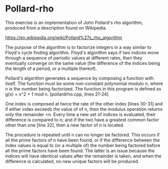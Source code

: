 # Pollard-rho
This exercise is an implementation of John Pollard's rho algorithm, produced from a description found on Wikipedia.

https://en.wikipedia.org/wiki/Pollard%27s_rho_algorithm

The purpose of the algorithm is to factorize integers in a way similar to Floyd's cycle finding algorithm. Floyd's algorithm says if two indices move through a sequence of periodic values at different rates, then they eventually converge on the same value (the difference of the indices being the length of a period, or a multiple thereof).

Pollard's algorithm generates a sequence by composing a function with itself. The function must be some non-constant polynomial modulo n, where n is the number being factorized. The function in this program is defined as g(x) = x^2 + 1 mod n. [pollardrho.cpp, lines 21-24]

One index is composed at twice the rate of the other index [lines 30-31] and if either index exceeds the value of of n, then the modulus operation returns only the remainder <n. Every time a new set of indices is evaluated, their difference is compared to n; and if the two have a greatest common factor other than one [line 32], then a new factor of n is located. 

The procedure is repeated until n can no longer be factored. This occurs if all the prime factors of n have been found, or if the difference between the index values is equal to (or a multiple of) the number being factored before all the prime factors have been found. The latter is an issue because the indices will have identical values after the remainder is taken, and when the difference is calculated, no new unique factors will be produced.
